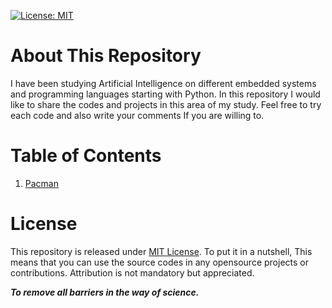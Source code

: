 [![License: MIT](https://img.shields.io/badge/License-MIT-yellow.svg)](https://opensource.org/licenses/MIT)

# About This Repository
I have been studying Artificial Intelligence on different embedded systems and programming languages starting with Python. In this repository I would like to share the codes and projects in this area of my study. Feel free to try each code and also write your comments If you are willing to.

# Table of Contents
1. [Pacman](https://github.com/hosseindehghanipour1998/Artificial_Intelligence/1-Pacman)



# License
This repository is released under [MIT License](https://opensource.org/licenses/MIT). To put it in a nutshell, This means that you can use the source codes in any opensource projects or contributions. Attribution is not mandatory but appreciated.

***To remove all barriers in the way of science.***
